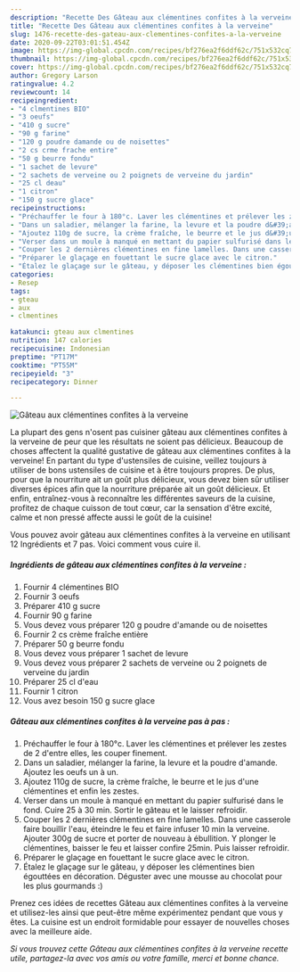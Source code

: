 ```yaml
---
description: "Recette Des Gâteau aux clémentines confites à la verveine"
title: "Recette Des Gâteau aux clémentines confites à la verveine"
slug: 1476-recette-des-gateau-aux-clementines-confites-a-la-verveine
date: 2020-09-22T03:01:51.454Z
image: https://img-global.cpcdn.com/recipes/bf276ea2f6ddf62c/751x532cq70/gateau-aux-clementines-confites-a-la-verveine-photo-principale-de-la-recette.jpg
thumbnail: https://img-global.cpcdn.com/recipes/bf276ea2f6ddf62c/751x532cq70/gateau-aux-clementines-confites-a-la-verveine-photo-principale-de-la-recette.jpg
cover: https://img-global.cpcdn.com/recipes/bf276ea2f6ddf62c/751x532cq70/gateau-aux-clementines-confites-a-la-verveine-photo-principale-de-la-recette.jpg
author: Gregory Larson
ratingvalue: 4.2
reviewcount: 14
recipeingredient:
- "4 clmentines BIO"
- "3 oeufs"
- "410 g sucre"
- "90 g farine"
- "120 g poudre damande ou de noisettes"
- "2 cs crme frache entire"
- "50 g beurre fondu"
- "1 sachet de levure"
- "2 sachets de verveine ou 2 poignets de verveine du jardin"
- "25 cl deau"
- "1 citron"
- "150 g sucre glace"
recipeinstructions:
- "Préchauffer le four à 180°c. Laver les clémentines et prélever les zestes de 2 d&#39;entre elles, les couper finement."
- "Dans un saladier, mélanger la farine, la levure et la poudre d&#39;amande. Ajoutez les oeufs un à un."
- "Ajoutez 110g de sucre, la crème fraîche, le beurre et le jus d&#39;une clémentines et enfin les zestes."
- "Verser dans un moule à manqué en mettant du papier sulfurisé dans le fond. Cuire 25 à 30 min. Sortir le gâteau et le laisser refroidir."
- "Couper les 2 dernières clémentines en fine lamelles. Dans une casserole faire bouillir l&#39;eau, éteindre le feu et faire infuser 10 min la verveine. Ajouter 300g de sucre et porter de nouveau à ébullition. Y plonger le clémentines, baisser le feu et laisser confire 25min. Puis laisser refroidir."
- "Préparer le glaçage en fouettant le sucre glace avec le citron."
- "Étalez le glaçage sur le gâteau, y déposer les clémentines bien égouttées en décoration. Déguster avec une mousse au chocolat pour les plus gourmands :)"
categories:
- Resep
tags:
- gteau
- aux
- clmentines

katakunci: gteau aux clmentines 
nutrition: 147 calories
recipecuisine: Indonesian
preptime: "PT17M"
cooktime: "PT55M"
recipeyield: "3"
recipecategory: Dinner

---
```



![Gâteau aux clémentines confites à la verveine](https://img-global.cpcdn.com/recipes/bf276ea2f6ddf62c/751x532cq70/gateau-aux-clementines-confites-a-la-verveine-photo-principale-de-la-recette.jpg)

La plupart des gens n'osent pas cuisiner gâteau aux clémentines confites à la verveine de peur que les résultats ne soient pas délicieux. Beaucoup de choses affectent la qualité gustative de gâteau aux clémentines confites à la verveine! En partant du type d'ustensiles de cuisine, veillez toujours à utiliser de bons ustensiles de cuisine et à être toujours propres. De plus, pour que la nourriture ait un goût plus délicieux, vous devez bien sûr utiliser diverses épices afin que la nourriture préparée ait un goût délicieux. Et enfin, entraînez-vous à reconnaître les différentes saveurs de la cuisine, profitez de chaque cuisson de tout cœur, car la sensation d'être excité, calme et non pressé affecte aussi le goût de la cuisine!

<!--inarticleads1-->

Vous pouvez avoir gâteau aux clémentines confites à la verveine en utilisant 12 Ingrédients et 7 pas. Voici comment vous cuire il.

##### Ingrédients de gâteau aux clémentines confites à la verveine :

1. Fournir 4 clémentines BIO
1. Fournir 3 oeufs
1. Préparer 410 g sucre
1. Fournir 90 g farine
1. Vous devez vous préparer 120 g poudre d&#39;amande ou de noisettes
1. Fournir 2 cs crème fraîche entière
1. Préparer 50 g beurre fondu
1. Vous devez vous préparer 1 sachet de levure
1. Vous devez vous préparer 2 sachets de verveine ou 2 poignets de verveine du jardin
1. Préparer 25 cl d&#39;eau
1. Fournir 1 citron
1. Vous avez besoin 150 g sucre glace




<!--inarticleads2-->

##### Gâteau aux clémentines confites à la verveine pas à pas :

1. Préchauffer le four à 180°c. Laver les clémentines et prélever les zestes de 2 d&#39;entre elles, les couper finement.
1. Dans un saladier, mélanger la farine, la levure et la poudre d&#39;amande. Ajoutez les oeufs un à un.
1. Ajoutez 110g de sucre, la crème fraîche, le beurre et le jus d&#39;une clémentines et enfin les zestes.
1. Verser dans un moule à manqué en mettant du papier sulfurisé dans le fond. Cuire 25 à 30 min. Sortir le gâteau et le laisser refroidir.
1. Couper les 2 dernières clémentines en fine lamelles. Dans une casserole faire bouillir l&#39;eau, éteindre le feu et faire infuser 10 min la verveine. Ajouter 300g de sucre et porter de nouveau à ébullition. Y plonger le clémentines, baisser le feu et laisser confire 25min. Puis laisser refroidir.
1. Préparer le glaçage en fouettant le sucre glace avec le citron.
1. Étalez le glaçage sur le gâteau, y déposer les clémentines bien égouttées en décoration. Déguster avec une mousse au chocolat pour les plus gourmands :)




<!--inarticleads1-->

<p>
Prenez ces idées de recettes Gâteau aux clémentines confites à la verveine et utilisez-les ainsi que peut-être même expérimentez pendant que vous y êtes. La cuisine est un endroit formidable pour essayer de nouvelles choses avec la meilleure aide.
</p>

<p>
<i>Si vous trouvez cette Gâteau aux clémentines confites à la verveine recette utile, partagez-la avec vos amis ou votre famille, merci et bonne chance.</i>
</p>

